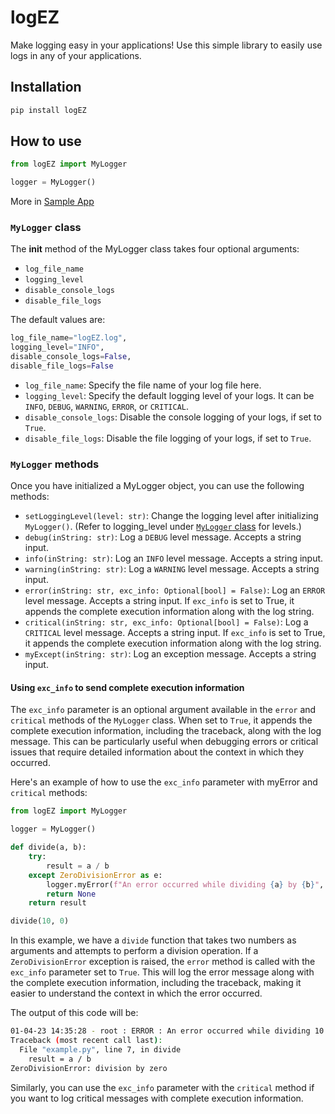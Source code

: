 # logEZ

Make logging easy in your applications! Use this simple library to easily use logs in any of your applications.

## Installation

```bash
pip install logEZ
```

## How to use

```python
from logEZ import MyLogger

logger = MyLogger()
```

More in [Sample App](./sample_app.md)

### `MyLogger` class

The __init__ method of the MyLogger class takes four optional arguments:

* `log_file_name`
* `logging_level`
* `disable_console_logs`
* `disable_file_logs`

The default values are:

```python
log_file_name="logEZ.log",
logging_level="INFO",
disable_console_logs=False,
disable_file_logs=False
```

* `log_file_name`: Specify the file name of your log file here.
* `logging_level`: Specify the default logging level of your logs. It can be `INFO`, `DEBUG`, `WARNING`, `ERROR`, or `CRITICAL`.
* `disable_console_logs`: Disable the console logging of your logs, if set to `True`.
* `disable_file_logs`: Disable the file logging of your logs, if set to `True`.

### `MyLogger` methods

Once you have initialized a MyLogger object, you can use the following methods:

* `setLoggingLevel(level: str)`: Change the logging level after initializing `MyLogger()`. (Refer to logging_level under [`MyLogger` class](#mylogger-class) for levels.)
* `debug(inString: str)`: Log a `DEBUG` level message. Accepts a string input.
* `info(inString: str)`: Log an `INFO` level message. Accepts a string input.
* `warning(inString: str)`: Log a `WARNING` level message. Accepts a string input.
* `error(inString: str, exc_info: Optional[bool] = False)`: Log an `ERROR` level message. Accepts a string input. If `exc_info` is set to True, it appends the complete execution information along with the log string.
* `critical(inString: str, exc_info: Optional[bool] = False)`: Log a `CRITICAL` level message. Accepts a string input. If `exc_info` is set to True, it appends the complete execution information along with the log string.
* `myExcept(inString: str)`: Log an exception message. Accepts a string input.

#### Using `exc_info` to send complete execution information

The `exc_info` parameter is an optional argument available in the `error` and `critical` methods of the `MyLogger` class. When set to `True`, it appends the complete execution information, including the traceback, along with the log message. This can be particularly useful when debugging errors or critical issues that require detailed information about the context in which they occurred.

Here's an example of how to use the `exc_info` parameter with myError and `critical` methods:

```python
from logEZ import MyLogger

logger = MyLogger()

def divide(a, b):
    try:
        result = a / b
    except ZeroDivisionError as e:
        logger.myError(f"An error occurred while dividing {a} by {b}", exc_info=True)
        return None
    return result

divide(10, 0)
```

In this example, we have a `divide` function that takes two numbers as arguments and attempts to perform a division operation. If a `ZeroDivisionError` exception is raised, the `error` method is called with the `exc_info` parameter set to `True`. This will log the error message along with the complete execution information, including the traceback, making it easier to understand the context in which the error occurred.

The output of this code will be:

```bash
01-04-23 14:35:28 - root : ERROR : An error occurred while dividing 10 by 0
Traceback (most recent call last):
  File "example.py", line 7, in divide
    result = a / b
ZeroDivisionError: division by zero
```

Similarly, you can use the `exc_info` parameter with the `critical` method if you want to log critical messages with complete execution information.